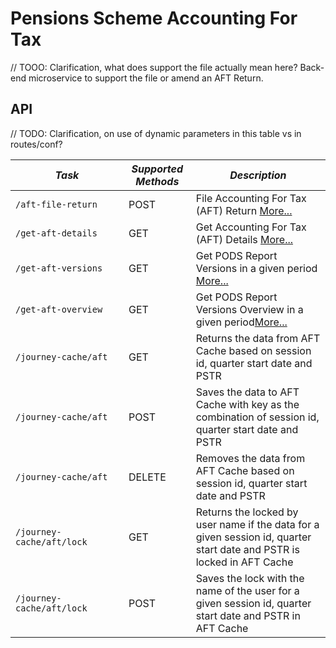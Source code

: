 Pensions Scheme Accounting For Tax
==================================

// TOOO: Clarification, what does support the file actually mean here?
Back-end microservice to support the file or amend an AFT Return.

API
---

// TODO: Clarification, on use of dynamic parameters in this table vs in routes/conf?

| *Task* | *Supported Methods* | *Description* |
|--------|----|----|
| ```/aft-file-return                                     ```  | POST   | File Accounting For Tax (AFT) Return [More...](docs/aft-file-return.md) |
| ```/get-aft-details                                       ```  | GET   | Get Accounting For Tax (AFT) Details [More...](docs/get-aft-details.md) |
| ```/get-aft-versions                                     ```  | GET    | Get PODS Report Versions in a given period [More...](docs/get-aft-versions.md) |
| ```/get-aft-overview                                              ```  | GET    | Get PODS Report Versions Overview in a given period[More...](docs/get-aft-overview.md) |
| ```/journey-cache/aft               ```  | GET    | Returns the data from AFT Cache based on session id, quarter start date and PSTR
| ```/journey-cache/aft               ```  | POST   | Saves the data to AFT Cache with key as the combination of session id, quarter start date and PSTR
| ```/journey-cache/aft               ```  | DELETE | Removes the data from AFT Cache based on session id, quarter start date and PSTR
| ```/journey-cache/aft/lock   ```  | GET    | Returns the locked by user name if the data for a given session id, quarter start date and PSTR is locked in AFT Cache
| ```/journey-cache/aft/lock                     ```  | POST    | Saves the lock with the name of the user for a given session id, quarter start date and PSTR in AFT Cache
